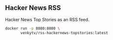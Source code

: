 ## Hacker News RSS

Hacker News Top Stories as an RSS feed.

```bash
docker run -p 8080:8080 \
	   venkytv/rss-hackernews-topstories:latest
```
